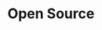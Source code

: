 ---
title: "Open Source"
draft: false
terms: []
weight: 1
module:
    layout: "term"
    canals:
        youtube: ""
        spotify: ""
    forums:
        disqus: ""
        discord: ""
        telegram: ""
parted:
    hero:
        lead: "# Hard First, Easy At the End"
        desc: "Lorem Ipsum is simply dummy text of the printing and typesetting industry."
format:
    model: ""
    cover: ""
    anima: ""
    theme: ""
    datum:
        data: ""
metadata:
    index: false
    thumb: "cover.jpg"
    author: "Al Muhdil Karim"
language:
    id: ""
    en: ""
description: "Beragam teknologi dan platform perpustakaan digital hadir membawa perubahan besar dalam pengelolaan informasi modern."
---
